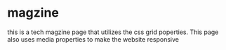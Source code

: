 # magzine
 this is a tech magzine page that utilizes the css grid poperties. This page also uses media properties to make the website responsive
